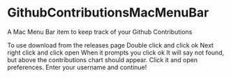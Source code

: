 # GithubContributionsMacMenuBar
A Mac Menu Bar item to keep track of your Github Contributions

To use download from the releases page
Double click and click ok
Next right click and click open 
When it prompts you click ok
It will say not found, but above the contributions chart should appear.
Click it and open preferences.
Enter your username and continue!
